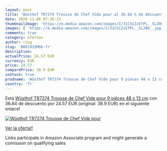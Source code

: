 ```yaml
---
layout: post
title: 'Wüsthof TR7374 Trousse de Chef Vide pour al 36.84 % de descuento'
date: 2020-11-06 07:36:13
thumbnailImage: 'https://m.media-amazon.com/images/I/31CXiZzEfPL._SL200_.jpg'
images: [ 'https://m.media-amazon.com/images/I/31CXiZzEfPL._SL200_.jpg' ]
comments: true
category: ofertas
author: ring
slug: 'B001933M66-fr'
description:
actualPrice: 24.57 EUR
currency: EUR
price: 24.57
comparePrice: 38.9 EUR
inStock: true
prodname: 'Wüsthof TR7374 Trousse de Chef Vide pour 9 pièces 48 x 13 cm'
country: 'fr'
---
```


Está [Wüsthof TR7374 Trousse de Chef Vide pour 9 pièces 48 x 13 cm](https://www.amazon.fr/dp/B001933M66/?tag=tolees0d-21) con 36.84 de descuento por 24.57 EUR (original: 38.9 EUR) en el siguiente enlace!

[![Wüsthof TR7374 Trousse de Chef Vide pour](https://m.media-amazon.com/images/I/31CXiZzEfPL._SL200_.jpg)](https://www.amazon.fr/dp/B001933M66/?tag=tolees0d-21)

[Ver la oferta!!](https://www.amazon.fr/dp/B001933M66/?tag=tolees0d-21)

Links participate in Amazon Associate program and might generate a comission on qualifying sales


